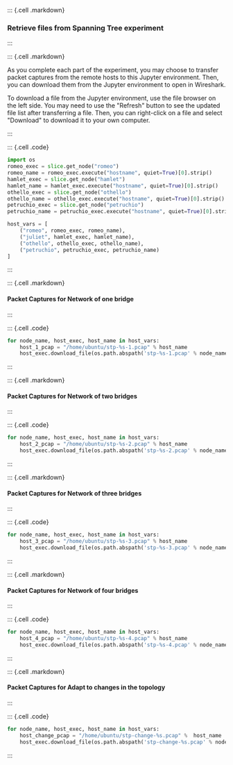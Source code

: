 ::: {.cell .markdown}
### Retrieve files from Spanning Tree experiment
:::


::: {.cell .markdown}

As you complete each part of the experiment, you may choose to transfer packet captures from the remote hosts to this Jupyter environment. Then, you can download them from the Jupyter environment to open in Wireshark.

To download a file from the Jupyter environment, use the file browser on the left side. You may need to use the "Refresh" button to see the updated file list after transferring a file. Then, you can right-click on a file and select "Download" to download it to your own computer.

:::


::: {.cell .code}
```python
import os
romeo_exec = slice.get_node("romeo")
romeo_name = romeo_exec.execute("hostname", quiet=True)[0].strip()
hamlet_exec = slice.get_node("hamlet")
hamlet_name = hamlet_exec.execute("hostname", quiet=True)[0].strip()
othello_exec = slice.get_node("othello")
othello_name = othello_exec.execute("hostname", quiet=True)[0].strip()
petruchio_exec = slice.get_node("petruchio")
petruchio_name = petruchio_exec.execute("hostname", quiet=True)[0].strip()

host_vars = [
    ("romeo", romeo_exec, romeo_name),
    ("juliet", hamlet_exec, hamlet_name),
    ("othello", othello_exec, othello_name),
    ("petruchio", petruchio_exec, petruchio_name)
]
```
:::


::: {.cell .markdown}
#### Packet Captures for Network of one bridge

:::

::: {.cell .code}
```python
for node_name, host_exec, host_name in host_vars:
    host_1_pcap = "/home/ubuntu/stp-%s-1.pcap" % host_name
    host_exec.download_file(os.path.abspath('stp-%s-1.pcap' % node_name), host_1_pcap)
```
:::

::: {.cell .markdown}
#### Packet Captures for Network of two bridges

:::

::: {.cell .code}
```python
for node_name, host_exec, host_name in host_vars:
    host_2_pcap = "/home/ubuntu/stp-%s-2.pcap" % host_name
    host_exec.download_file(os.path.abspath('stp-%s-2.pcap' % node_name), host_2_pcap)
```
:::

::: {.cell .markdown}
#### Packet Captures for Network of three bridges

:::

::: {.cell .code}
```python
for node_name, host_exec, host_name in host_vars:
    host_3_pcap = "/home/ubuntu/stp-%s-3.pcap" % host_name
    host_exec.download_file(os.path.abspath('stp-%s-3.pcap' % node_name), host_3_pcap)
```
:::

::: {.cell .markdown}
#### Packet Captures for Network of four bridges

:::

::: {.cell .code}
```python
for node_name, host_exec, host_name in host_vars:
    host_4_pcap = "/home/ubuntu/stp-%s-4.pcap" % host_name
    host_exec.download_file(os.path.abspath('stp-%s-4.pcap' % node_name), host_4_pcap)
```
:::

::: {.cell .markdown}
#### Packet Captures for Adapt to changes in the topology

:::

::: {.cell .code}
```python
for node_name, host_exec, host_name in host_vars:
    host_change_pcap = "/home/ubuntu/stp-change-%s.pcap" %  host_name
    host_exec.download_file(os.path.abspath('stp-change-%s.pcap' % node_name), host_change_pcap)
```
:::



